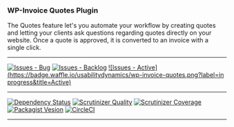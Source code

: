 ### WP-Invoice Quotes Plugin

The Quotes feature let's you automate your workflow by creating quotes and letting your clients ask questions regarding quotes directly on your website. Once a quote is approved, it is converted to an invoice with a single click.

***
[![Issues - Bug](https://badge.waffle.io/usabilitydynamics/wp-invoice-quotes.png?label=bug&title=Bugs)](http://waffle.io/usabilitydynamics/wp-invoice-quotes)
[![Issues - Backlog](https://badge.waffle.io/usabilitydynamics/wp-invoice-quotes.png?label=backlog&title=Backlog)](http://waffle.io/usabilitydynamics/wp-invoice-quotes/)
[![Issues - Active](https://badge.waffle.io/usabilitydynamics/wp-invoice-quotes.png?label=in progress&title=Active)](http://waffle.io/usabilitydynamics/wp-invoice-quotes/)
***
[![Dependency Status](https://gemnasium.com/usabilitydynamics/wp-invoice-quotes.svg)](https://gemnasium.com/usabilitydynamics/wp-invoice-quotes)
[![Scrutinizer Quality](http://img.shields.io/scrutinizer/g/usabilitydynamics/wp-invoice-quotes.svg)](https://scrutinizer-ci.com/g/usabilitydynamics/wp-invoice-quotes)
[![Scrutinizer Coverage](http://img.shields.io/scrutinizer/coverage/g/usabilitydynamics/wp-invoice-quotes.svg)](https://scrutinizer-ci.com/g/usabilitydynamics/wp-invoice-quotes)
[![Packagist Vesion](http://img.shields.io/packagist/v/usabilitydynamics/wp-invoice-quotes.svg)](https://packagist.org/packages/usabilitydynamics/wp-invoice-quotes)
[![CircleCI](https://circleci.com/gh/usabilitydynamics/wp-invoice-quotes.png)](https://circleci.com/gh/usabilitydynamics/wp-invoice-quotes)
***